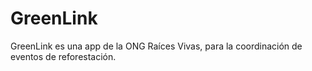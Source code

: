 # GreenLink
GreenLink es una app de la ONG Raíces Vivas, para la coordinación de eventos de reforestación.
